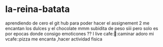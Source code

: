 # la-reina-batata 
aprendiendo de cero el git hub
para poder hacer el assignement 2
me encantan los dulces y el chocolate mmm subidita de peso siii pero solo es por epocas
donde consigo emoticones ??
I live cafe::pizza::caminar
adoro mi vcafe::pizza me encanta ,hacer actividad fisica
